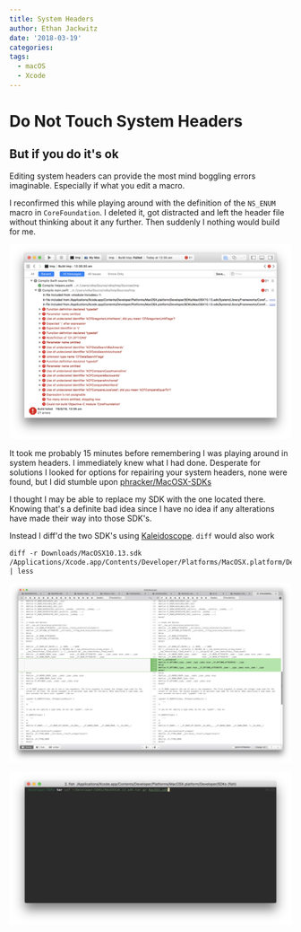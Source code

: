 ```yaml
---
title: System Headers
author: Ethan Jackwitz
date: '2018-03-19'
categories:
tags:
  - macOS
  - Xcode
---
```


# Do Not Touch System Headers

## But if you do it's ok

Editing system headers can provide the most mind boggling errors imaginable. Especially if what you edit a macro.

I reconfirmed this while playing around with the definition of the `NS_ENUM` macro in `CoreFoundation`. I deleted it, got distracted and left the header file without thinking about it any further. Then suddenly I nothing would build for me.

![Lots of errors](/img/SystemHeadersErrors.png)

It took me probably 15 minutes before remembering I was playing around in system headers. I immediately knew what I had done. Desperate for solutions I looked for options for repairing your system headers, none were found, but I did stumble upon [phracker/MacOSX-SDKs](github.com/phracker/MacOSX-SDKs)

I thought I may be able to replace my SDK with the one located there. Knowing that's a definite bad idea since I have no idea if any alterations have made their way into those SDK's.

Instead I diff'd the two SDK's using [Kaleidoscope](kaleidoscopeapp.com). `diff` would also work

    diff -r Downloads/MacOSX10.13.sdk /Applications/Xcode.app/Contents/Developer/Platforms/MacOSX.platform/Developer/SDKs/MacOSX10.13.sdk | less

![5 line diff's can be the source of hours of potential pain](/img/SystemHeadersDiff.png)

![Just for the future](/img/SystemHeadersFuture.png)
